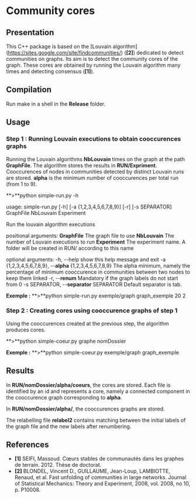 # Community cores

## Presentation

This C++ package is based on the [Louvain algorithm] (https://sites.google.com/site/findcommunities/) (**[2]**) dedicated to detect communities on graphs.
Its aim is to detect the community cores of the graph. These cores are obtained by running the Louvain algorithm many times and detecting consensus (**[1]**).

## Compilation

Run make in a shell in the **Release** folder.

## Usage

### Step 1 : Running Louvain executions to obtain cooccurences graphs
Running the Louvain algorithms **NbLouvain** times on the graph at the path **GraphFile**. The algorithm stores the results in **RUN/Expriment**. Cooccurences of nodes in communities detected by distinct Louvain runs are stored. **alpha** is the minimum number of cooccurences per total run (from 1 to 9). 

**>**python simple-run.py -h

usage: simple-run.py [-h] [-a {1,2,3,4,5,6,7,8,9}] [-r] [-s SEPARATOR]
                     GraphFile NbLouvain Experiment

Run the louvain algorithm executions

positional arguments:
  **GraphFile**             The graph file to use
  **NbLouvain**             The number of Louvain executions to run
  **Experiment**            The experiment name. A folder will be created in RUN/
                        according to this name

optional arguments:
  -h, --help            show this help message and exit
  -a {1,2,3,4,5,6,7,8,9}, --**alpha** {1,2,3,4,5,6,7,8,9}
                        The alpha minimum, namely the percentage of minimum
                        cooccurence in communities between two nodes to keep
                        them linked
  -r, --**renum**          Mandatory if the graph labels do not start from 0
  -s SEPARATOR, --**separator** SEPARATOR
                        Default separator is tab.

**Exemple :** **>**python simple-run.py exemple/graph graph_exemple 20 2

### Step 2 : Creating cores using cooccurence graphs of step 1
Using the cooccurences created at the previous step, the algorithm produces cores.

**>**python simple-coeur.py graphe nomDossier

**Exemple :** **>**python simple-coeur.py exemple/graph graph_exemple

## Results

In **RUN/nomDossier/alpha/coeurs**, the cores are stored. Each file is identified by an id and represents a core, namely a connected component in the cooccurence graph corresponding to **alpha**.

In **RUN/nomDossier/alpha/**, the cooccurences graphs are stored.

The relabelling file **relabel2** contains matching between the initial labels of the graph file and the new labels after renumbering.

## References
* **[1]** SEIFI, Massoud. Cœurs stables de communautés dans les graphes de terrain. 2012. Thèse de doctorat.
* **[2]** BLONDEL, Vincent D., GUILLAUME, Jean-Loup, LAMBIOTTE, Renaud, et al. Fast unfolding of communities in large networks. Journal of Statistical Mechanics: Theory and Experiment, 2008, vol. 2008, no 10, p. P10008.
